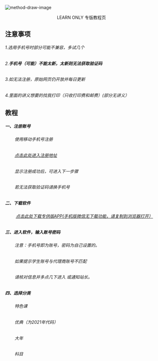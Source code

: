 ![method-draw-image](https://zkeq.gitee.io/china/method-draw-image.jpg)

<center>LEARN ONLY 专版教程页</center>

## 注意事项

###### 1.选用手机号时部分可能不兼容，多试几个

###### 2.**手机号（可能）不能太新，太新则无法获取验证码**

###### 3.如无法注册，原始网页仍开放并每日更新

###### 4.里面的讲义想要的找我打印（只收打印费和邮费）(部分无讲义）

## 教程

##### 一、注册账号

###### &nbsp;&nbsp;&nbsp;&nbsp;&nbsp;&nbsp;&nbsp;&nbsp;使用移动手机号注册

###### &nbsp;&nbsp;&nbsp;&nbsp;&nbsp;&nbsp;&nbsp;&nbsp;[点击此处进入注册地址](http://school.51wanghouxiong.com/h5agent/register.html?user_id=91)

###### &nbsp;&nbsp;&nbsp;&nbsp;&nbsp;&nbsp;&nbsp;&nbsp;显示注册成功后，可进入下一步骤

###### &nbsp;&nbsp;&nbsp;&nbsp;&nbsp;&nbsp;&nbsp;&nbsp;若无法获取验证码请换手机号

##### 二、下载软件

###### &nbsp;&nbsp;&nbsp;&nbsp;&nbsp;&nbsp;&nbsp;&nbsp; [点击此处下载专供版APP(手机版微信无下载功能，请复制到浏览器打开）](https://learnonly-6.oss-cn-heyuan.aliyuncs.com/learnonly.apk)

##### 三、进入软件，输入账号密码

###### &nbsp;&nbsp;&nbsp;&nbsp;&nbsp;&nbsp;&nbsp;&nbsp;注意：手机号即为账号，密码为自己设置的。

###### &nbsp;&nbsp;&nbsp;&nbsp;&nbsp;&nbsp;&nbsp;&nbsp;如果提示学生账号与代理商账号不匹配

###### &nbsp;&nbsp;&nbsp;&nbsp;&nbsp;&nbsp;&nbsp;&nbsp;请核对信息并多点几下进入 或通知站长。


##### 四、选择分类

###### &nbsp;&nbsp;&nbsp;&nbsp;&nbsp;&nbsp;&nbsp;&nbsp;特色课

###### &nbsp;&nbsp;&nbsp;&nbsp;&nbsp;&nbsp;&nbsp;&nbsp;优典（为2021年代码）

###### &nbsp;&nbsp;&nbsp;&nbsp;&nbsp;&nbsp;&nbsp;&nbsp;大年

###### &nbsp;&nbsp;&nbsp;&nbsp;&nbsp;&nbsp;&nbsp;&nbsp;科目
